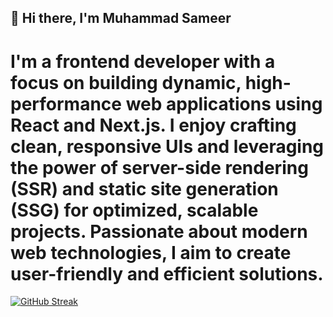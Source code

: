 ## 👋 Hi there, I'm Muhammad Sameer

# I'm a frontend developer with a focus on building dynamic, high-performance web applications using React and Next.js. I enjoy crafting clean, responsive UIs and leveraging the power of server-side rendering (SSR) and static site generation (SSG) for optimized, scalable projects. Passionate about modern web technologies, I aim to create user-friendly and efficient solutions.

[![GitHub Streak](https://streak-stats.demolab.com?user=SameerAteeq&theme=dark&hide_border=true)](https://git.io/streak-stats)

